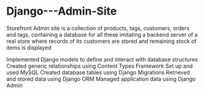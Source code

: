 # Django---Admin-Site
Storefront Admin site is a collection of products, tags, customers, orders and tags, containing a database for all these imitating a backend server of a real store where records of its customers are stored and remaining stock of items is displayed


Implemented Django models to define and interact with database structures
Created generic relationships using Content Types Framework
Set up and used MySQL 
Created database tables using Django Migrations
Retrieved and stored data using Django ORM
Managed application data using Django Admin
